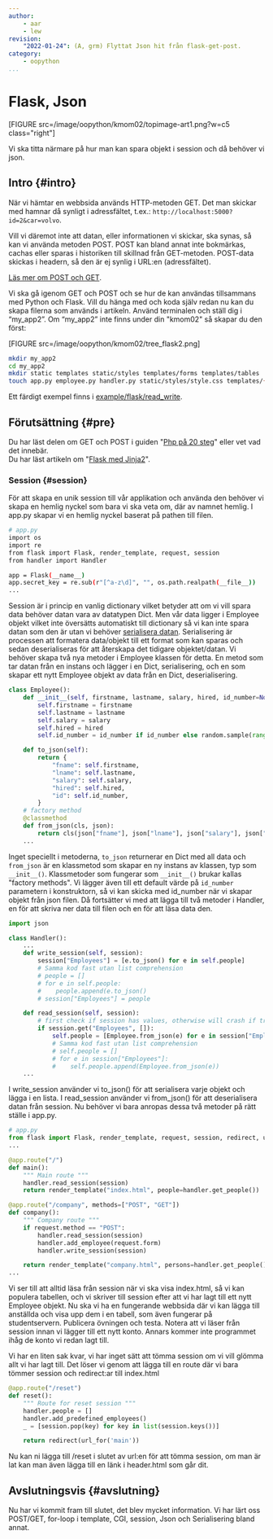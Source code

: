 ```yaml
---
author:
    - aar
    - lew
revision:
    "2022-01-24": (A, grm) Flyttat Json hit från flask-get-post.
category:
    - oopython
...
```

Flask, Json
===================================

[FIGURE src=/image/oopython/kmom02/topimage-art1.png?w=c5 class="right"]

Vi ska titta närmare på hur man kan spara objekt i session och då behöver vi json.

<!--more-->  

Intro {#intro}
-------------------------------
När vi hämtar en webbsida används HTTP-metoden GET. Det man skickar med hamnar då synligt i adressfältet, t.ex.: `http://localhost:5000?id=2&car=volvo`.

Vill vi däremot inte att datan, eller informationen vi skickar, ska synas, så kan vi använda metoden POST. POST kan bland annat inte bokmärkas, cachas eller sparas i historiken till skillnad från GET-metoden. POST-data skickas i headern, så den är ej synlig i URL:en (adressfältet).  

[Läs mer om POST och GET](http://www.w3schools.com/tags/ref_httpmethods.asp).

Vi ska gå igenom GET och POST och se hur de kan användas tillsammans med Python och Flask. Vill du hänga med och koda själv redan nu kan du skapa filerna som används i artikeln. Använd terminalen och ställ dig i “my_app2”. Om “my_app2” inte finns under din "kmom02" så skapar du den först:

[FIGURE src=/image/oopython/kmom02/tree_flask2.png]

```bash
mkdir my_app2
cd my_app2
mkdir static templates static/styles templates/forms templates/tables
touch app.py employee.py handler.py static/styles/style.css templates/{about.html,company.html,footer.html,header.html,index.html,forms/add_employee.html,tables/show_employees.html}
```

Ett färdigt exempel finns i [example/flask/read_write](https://github.com/dbwebb-se/oopython/tree/master/example/flask/read_write).

Förutsättning {#pre}
-------------------------------

Du har läst delen om GET och POST i guiden "[Php på 20 steg](kunskap/kom-i-gang-med-php-pa-20-steg#globals)" eller vet vad det innebär.  
Du har läst artikeln om "[Flask med Jinja2](kunskap/flask-med-jinja2)".  
<!-- Du har läst artikeln om "[Klassrelationer](kunskap/klass-relationer)".   -->

### Session {#session}

För att skapa en unik session till vår applikation och använda den behöver vi skapa en hemlig nyckel som bara vi ska veta om, där av namnet hemlig. I app.py skapar vi en hemlig nyckel baserat på pathen till filen.

```bash
# app.py
import os
import re
from flask import Flask, render_template, request, session
from handler import Handler

app = Flask(__name__)
app.secret_key = re.sub(r"[^a-z\d]", "", os.path.realpath(__file__))
...
```

Session är i princip en vanlig dictionary vilket betyder att om vi vill spara data behöver datan vara av datatypen Dict. Men vår data ligger i Employee objekt vilket inte översätts automatiskt till dictionary så vi kan inte spara datan som den är utan vi behöver [serialisera datan](https://sv.wikipedia.org/wiki/Serialisering). Serialisering är processen att formatera data/objekt till ett format som kan sparas och sedan deserialiseras för att återskapa det tidigare objektet/datan. Vi behöver skapa två nya metoder i Employee klassen för detta. En metod som tar datan från en instans och lägger i en Dict, serialisering, och en som skapar ett nytt Employee objekt av data från en Dict, deserialisering.

```python
class Employee():
    def __init__(self, firstname, lastname, salary, hired, id_number=None):
        self.firstname = firstname
        self.lastname = lastname
        self.salary = salary
        self.hired = hired
        self.id_number = id_number if id_number else random.sample(range(10), 4)

    def to_json(self):
        return {
            "fname": self.firstname,
            "lname": self.lastname,
            "salary": self.salary,
            "hired": self.hired,
            "id": self.id_number,
        }
    # factory method
    @classmethod
    def from_json(cls, json):
        return cls(json["fname"], json["lname"], json["salary"], json["hired"], json["id"])
    ...
```

Inget speciellt i metoderna, `to_json` returnerar en Dict med all data och `from_json` är en klassmetod som skapar en ny instans av klassen, typ som `__init__()`. Klassmetoder som fungerar som `__init__()` brukar kallas "factory methods". Vi lägger även till ett default värde på `id_number` parametern i konstruktorn, så vi kan skicka med id_number när vi skapar objekt från json filen. Då fortsätter vi med att lägga till två metoder i Handler, en för att skriva ner data till filen och en för att läsa data den.

```python
import json

class Handler():
    ...
    def write_session(self, session):
        session["Employees"] = [e.to_json() for e in self.people]
        # Samma kod fast utan list comprehension
        # people = []
        # for e in self.people:
        #    people.append(e.to_json()
        # session["Employees"] = people

    def read_session(self, session):
        # first check if session has values, otherwise will crash if try get values
        if session.get("Employees", []):
            self.people = [Employee.from_json(e) for e in session["Employees"]]
            # Samma kod fast utan list comprehension
            # self.people = []
            # for e in session["Employees"]:
            #    self.people.append(Employee.from_json(e))
    ...
```

I write_session använder vi to_json() för att serialisera varje objekt och lägga i en lista. I read_session använder vi from_json() för att deserialisera datan från session. Nu behöver vi bara anropas dessa två metoder på rätt ställe i app.py.

```python
# app.py
from flask import Flask, render_template, request, session, redirect, url_for
...

@app.route("/")
def main():
    """ Main route """
    handler.read_session(session)
    return render_template("index.html", people=handler.get_people())

@app.route("/company", methods=["POST", "GET"])
def company():
    """ Company route """
    if request.method == "POST":
        handler.read_session(session)
        handler.add_employee(request.form)
        handler.write_session(session)        

    return render_template("company.html", persons=handler.get_people())
...
```

Vi ser till att alltid läsa från session när vi ska visa index.html, så vi kan populera tabellen, och vi skriver till session efter att vi har lagt till ett nytt Employee objekt. Nu ska vi ha en fungerande webbsida där vi kan lägga till anställda och visa upp dem i en tabell, som även fungerar på studentservern. Publicera övningen och testa. Notera att vi läser från session innan vi lägger till ett nytt konto. Annars kommer inte programmet ihåg de konto vi redan lagt till.

Vi har en liten sak kvar, vi har inget sätt att tömma session om vi vill glömma allt vi har lagt till. Det löser vi genom att lägga till en route där vi bara tömmer session och redirect:ar till index.html

```python
@app.route("/reset")
def reset():
    """ Route for reset session """
    handler.people = []
    handler.add_predefined_employees()
    _ = [session.pop(key) for key in list(session.keys())]

    return redirect(url_for('main'))
```

Nu kan ni lägga till /reset i slutet av url:en för att tömma session, om man är lat kan man även lägga till en länk i header.html som går dit.

<!-- ### Json {#json}

Vi behöver först skapa en ny fil `employees.json` som vi lägger i `static/data` mappen. Efter det så uppdaterar vi även rättigheterna så att vi både kan läsa och skriva till den.
```bash
mkdir static/data
touch static/data/employees.json
chmod 777 static/data/employees.json
```

Json är i princip en vanlig dictionary vilket betyder att om vi vill spara data behöver datan vara av datatypen Dict. Men vår data ligger i Employee objekt vilket inte översätts automatiskt till dictionary så vi kan inte spara datan som den är utan vi behöver [serialisera datan](https://sv.wikipedia.org/wiki/Serialisering). Serialisering är processen att formatera data/objekt till ett format som kan sparas och sedan deserialiseras för att återskapa det tidigare objektet/datan. Vi behöver skapa två nya metoder i Employee klassen för detta. En metod som tar datan från en instans och lägger i en Dict, serialisering, och en som skapar ett nytt Employee objekt av data från en Dict, deserialisering.

```python
class Employee():
    def __init__(self, firstname, lastname, salary, hired, id_number=None):
        self.firstname = firstname
        self.lastname = lastname
        self.salary = salary
        self.hired = hired
        self.id_number = id_number if id_number else random.sample(range(10), 4)

    def to_json(self):
        return {
            "fname": self.firstname,
            "lname": self.lastname,
            "salary": self.salary,
            "hired": self.hired,
            "id": self.id_number,
        }
    # factory method
    @classmethod
    def from_json(cls, json):
        return cls(json["fname"], json["lname"], json["salary"], json["hired"], json["id"])
    ...
```

Inget jätte speciellt i metoderna, `to_json` returnerar en Dict med all data och `from_json` är en klassmetod som skapar en ny instans av klassen, typ som `__init__()`. Klassmetoder som fungerar som `__init__()` brukar kallas "factory methods". Vi lägger även till ett default värde på `id_number` parametern i konstruktorn, så vi kan skicka med id_number när vi skapar objekt från json filen. Då fortsätter vi med att lägga till två metoder i Handler, en för att skriva ner data till filen och en för att läsa data den.

```python
#!/usr/bin/env python3 pylint: disable=broad-except
import json

class Handler():
    filename = "static/data/employees.json"

    def __init__(self):
        self.people = []
        try:
            self.load_data()
        except FileNotFoundError:
            self.add_predefined_employees()
        except Exception:
            self.add_predefined_employees()

    # ...

    def save_data(self):
        data = {}
        data["Employees"] = [e.to_json() for e in self.people]
        # Samma kod fast utan list comprehension
        # people = []
        # for e in self.people:
        #    people.append(e.to_json()
        # data["Employees"] = people

        with open(Handler.filename, 'w') as fh:
            json.dump(data, fh, indent=4)

    def load_data(self):
        with open(Handler.filename, 'r') as fh:
            data = json.load(fh)

        self.people = [Employee.from_json(e) for e in data["Employees"]]
        # Samma kod fast utan list comprehension
        # self.people = []
        # for e in data["Employees"]:
        #    self.people.append(Employee.from_json(e))
    #...
```

Först importerar vi modulen `json` och sätter en klassvariabel med filnamnet. I konstruktorn försöker vi läsa in data från filen men om filen saknas eller är tom, så kastas exception och då använder vi data från `add_predefined_employees()`. I `save_data()` använder vi `to_json()` för att serialisera varje objekt och lägga i en lista. Efter det öppnar vi filen i skrivläge och dumpar den, `indent` är inte nödvändigt, den säger bara hur filen skall formatera sitt innehåll.

I `load_data` läser vi filen och använder `from_json()` för att deserialisera datan från filen. Filen kan vi läsa in redan i konstruktorn, men om vi inte redan har skapat den kommer programmet krascha. Därför lägger vi en try except runt, om vi inte kan läsa in filen lägg til default datan.

Vi behöver fortfarande skriva till anropa `save_date` på rätt ställen i `app.py`.


```python
# app.py
from flask import Flask, render_template, request
from handler import Handler

app = Flask(__name__)
handler = Handler()
...

@app.route("/")
def main():
    """ Main route """

    return render_template("index.html", people=handler.get_people())

@app.route("/company", methods=["POST", "GET"])
def company():
    """ Company route """

    if request.method == "POST":
        handler.add_employee(request.form)
        handler.save_data()

    return render_template("company.html", persons=handler.get_people())
...
```

Vi ser till att alltid läsa från filen när vi ska visa index.html, så vi kan populera tabellen, och vi skriver till jsonfiler efter att vi har lagt till ett nytt Employee objekt. Nu ska vi ha en fungerande webbsida där vi kan lägga till anställda och visa upp dem i en tabell, som även fungerar på studentservern. Publicera övningen och testa. Notera att vi läser från filen innan vi lägger till ett nytt konto. Annars kommer inte programmet ihåg de konto vi redan lagt till. -->


Avslutningsvis {#avslutning}
------------------------------

Nu har vi kommit fram till slutet, det blev mycket information. Vi har lärt oss POST/GET, for-loop i template, CGI, session, Json och Serialisering bland annat.
